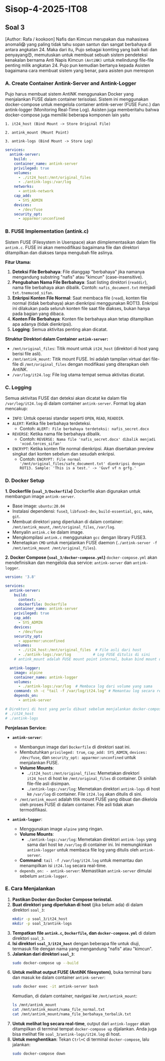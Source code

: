 # Sisop-4-2025-IT08

## Soal 3
[Author: Rafa / kookoon]
Nafis dan Kimcun merupakan dua mahasiswa anomali😱 yang paling tidak tahu sopan santun dan sangat berbahaya di antara angkatan 24. Maka dari itu, Pujo sebagai komting yang baik hati dan penyayang😍, memutuskan untuk membuat sebuah sistem pendeteksi kenakalan bernama Anti Napis Kimcun `(AntiNK)` untuk melindungi file-file penting milik angkatan 24. Pujo pun kemudian bertanya kepada Asisten bagaimana cara membuat sistem yang benar, para asisten pun merespon 

### A. Create Container Antink-Server and Antink-Logger
Pujo harus membuat sistem AntiNK menggunakan Docker yang menjalankan FUSE dalam container terisolasi. Sistem ini menggunakan docker-compose untuk mengelola container antink-server (FUSE Func.) dan antink-logger (Monitoring Real-Time Log). Asisten juga memberitahu bahwa docker-compose juga memiliki beberapa komponen lain yaitu

`1. it24_host (Bind Mount -> Store Original File)`

`2. antink_mount (Mount Point)`

`3. antink-logs (Bind Mount -> Store Log)`

```yaml
services:
  antink-server:
    build: .
    container_name: antink-server
    privileged: true
    volumes:
      - ./it24_host:/mnt/original_files   
      - ./antink-logs:/var/log            
    networks:
      - antink-network
    cap_add:
      - SYS_ADMIN
    devices:
      - /dev/fuse
    security_opt:
      - apparmor:unconfined
```

### B. FUSE Implementation (antink.c)
Sistem FUSE (Filesystem in Userspace) akan diimplementasikan dalam file `antink.c`. FUSE ini akan memodifikasi bagaimana file dan direktori ditampilkan dan diakses tanpa mengubah file aslinya.

**Fitur Utama:**
1.  **Deteksi File Berbahaya**: File dianggap "berbahaya" jika namanya mengandung substring "nafis" atau "kimcun" (case-insensitive).
2.  **Pengubahan Nama File Berbahaya**: Saat listing direktori (`readdir`), nama file berbahaya akan dibalik. Contoh: `nafis_document.txt` menjadi `txt.tnemucod_sifan`.
3.  **Enkripsi Konten File Normal**: Saat membaca file (`read`), konten file normal (tidak berbahaya) akan dienkripsi menggunakan ROT13. Enkripsi ini dilakukan pada seluruh konten file saat file diakses, bukan hanya pada bagian yang dibaca.
4.  **Konten File Berbahaya**: Konten file berbahaya akan tetap ditampilkan apa adanya (tidak dienkripsi).
5.  **Logging**: Semua aktivitas penting akan dicatat.

**Struktur Direktori dalam Container `antink-server`:**
*   `/mnt/original_files`: Titik mount untuk `it24_host` (direktori di host yang berisi file asli).
*   `/mnt/antink_mount`: Titik mount FUSE. Ini adalah tampilan virtual dari file-file di `/mnt/original_files` dengan modifikasi yang diterapkan oleh AntiNK.
*   `/var/log/it24.log`: File log utama tempat semua aktivitas dicatat.

### C. Logging
Semua aktivitas FUSE dan deteksi akan dicatat ke dalam file `/var/log/it24.log` di dalam container `antink-server`. Format log akan mencakup:
*   `INFO`: Untuk operasi standar seperti `OPEN`, `READ`, `READDIR`.
*   `ALERT`: Ketika file berbahaya terdeteksi.
    *   Contoh: `ALERT: File berbahaya terdeteksi: nafis_secret.docx`
*   `REVERSE`: Ketika nama file berbahaya dibalik.
    *   Contoh: `REVERSE: Nama file 'nafis_secret.docx' dibalik menjadi 'xcod.terces_sifan'`
*   `ENCRYPT`: Ketika konten file normal dienkripsi. Akan disertakan preview singkat dari konten sebelum dan sesudah enkripsi.
    *   Contoh: `ENCRYPT: File normal '/mnt/original_files/safe_document.txt' dienkripsi dengan ROT13. Sample: 'This is a test.' -> 'Guvf vf n grfg.'`

### D. Docker Setup

**1. Dockerfile (`soal_3/Dockerfile`)**
Dockerfile akan digunakan untuk membangun image `antink-server`.
*   Base image: `ubuntu:20.04`
*   Instalasi dependensi: `fuse3`, `libfuse3-dev`, `build-essential`, `gcc`, `make`, `git`.
*   Membuat direktori yang diperlukan di dalam container: `/mnt/antink_mount`, `/mnt/original_files`, `/var/log`.
*   Menyalin `antink.c` ke dalam image.
*   Mengkompilasi `antink.c` menggunakan `gcc` dengan library FUSE3.
*   Menetapkan `CMD` untuk menjalankan FUSE daemon (`./antink-server -f /mnt/antink_mount /mnt/original_files`).

**2. Docker Compose (`soal_3/docker-compose.yml`)**
`docker-compose.yml` akan mendefinisikan dan mengelola dua service: `antink-server` dan `antink-logger`.

```yaml
version: '3.8'

services:
  antink-server:
    build:
      context: .
      dockerfile: Dockerfile
    container_name: antink-server
    privileged: true
    cap_add:
      - SYS_ADMIN
    devices:
      - /dev/fuse
    security_opt:
      - apparmor:unconfined
    volumes:
      - ./it24_host:/mnt/original_files  # File asli dari host
      - ./antink-logs:/var/log          # Log FUSE ditulis di sini
    # antink_mount adalah FUSE mount point internal, bukan bind mount dari host

  antink-logger:
    image: alpine
    container_name: antink-logger
    volumes:
      - ./antink-logs:/var/log  # Membaca log dari volume yang sama
    command: sh -c "tail -f /var/log/it24.log" # Memantau log secara real-time
    depends_on:
      - antink-server

# Direktori di host yang perlu dibuat sebelum menjalankan docker-compose up:
# ./it24_host
# ./antink-logs
```

**Penjelasan Service:**
*   **`antink-server`**:
    *   Membangun image dari `Dockerfile` di direktori saat ini.
    *   Membutuhkan `privileged: true`, `cap_add: SYS_ADMIN`, `devices: /dev/fuse`, dan `security_opt: apparmor:unconfined` untuk menjalankan FUSE.
    *   **Volume Mounts**:
        *   `./it24_host:/mnt/original_files`: Memetakan direktori `it24_host` di host ke `/mnt/original_files` di container. Di sinilah file-file asli disimpan.
        *   `./antink-logs:/var/log`: Memetakan direktori `antink-logs` di host ke `/var/log` di container. File `it24.log` akan ditulis di sini.
    *   `/mnt/antink_mount` adalah titik mount FUSE yang dibuat dan dikelola oleh proses FUSE di dalam container. File asli tidak akan termodifikasi.

*   **`antink-logger`**:
    *   Menggunakan image `alpine` yang ringan.
    *   **Volume Mounts**:
        *   `./antink-logs:/var/log`: Memetakan direktori `antink-logs` yang sama dari host ke `/var/log` di container ini. Ini memungkinkan `antink-logger` untuk membaca file log yang ditulis oleh `antink-server`.
    *   **Command**: `tail -f /var/log/it24.log` untuk memantau dan menampilkan isi `it24.log` secara real-time.
    *   `depends_on: - antink-server`: Memastikan `antink-server` dimulai sebelum `antink-logger`.

### E. Cara Menjalankan
1.  **Pastikan Docker dan Docker Compose terinstal.**
2.  **Buat direktori yang diperlukan di host** (jika belum ada) di dalam direktori `soal_3`:
    ```bash
    mkdir -p soal_3/it24_host
    mkdir -p soal_3/antink-logs
    ```
3.  **Tempatkan file `antink.c`, `Dockerfile`, dan `docker-compose.yml`** di dalam direktori `soal_3`.
4.  **Isi direktori `soal_3/it24_host`** dengan beberapa file untuk diuji, termasuk file dengan nama yang mengandung "nafis" atau "kimcun".
5.  **Jalankan dari direktori `soal_3`**:
    ```bash
    sudo docker-compose up --build
    ```
6.  **Untuk melihat output FUSE (AntiNK filesystem)**, buka terminal baru dan masuk ke dalam container `antink-server`:
    ```bash
    sudo docker exec -it antink-server bash
    ```
    Kemudian, di dalam container, navigasi ke `/mnt/antink_mount`:
    ```bash
    ls /mnt/antink_mount
    cat /mnt/antink_mount/nama_file_normal.txt
    cat /mnt/antink_mount/nama_file_berbahaya_terbalik.txt
    ```
7.  **Untuk melihat log secara real-time**, output dari `antink-logger` akan ditampilkan di terminal tempat `docker-compose up` dijalankan. Anda juga bisa melihat file `soal_3/antink-logs/it24.log` di host.
8.  **Untuk menghentikan**: Tekan `Ctrl+C` di terminal `docker-compose`, lalu jalankan:
    ```bash
    sudo docker-compose down
    ```



